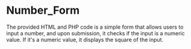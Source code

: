 # Number_Form
The provided HTML and PHP code is a simple form that allows users to input a number, and upon submission, it checks if the input is a numeric value. If it's a numeric value, it displays the square of the input.
